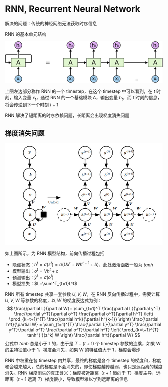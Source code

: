 # RNN, Recurrent Neural Network

解决的问题：传统的神经网络无法获取时序信息

RNN 的基本单元结构

![img](./images/RNN-unrolled.png)

上图左边部分称作 RNN 的一个 timestep，在这个 timestep 中可以看到，在 $t$ 时刻，输入变量 $x_t$，通过 RNN 的一个基础模块 A，输出变量 $h_t$，而 $t$ 时刻的信息，将会传递到下一个时刻 $t+1$

RNN 解决了短距离的时序依赖问题，长距离会出现梯度消失问题

## 梯度消失问题

![img](./images/RNN模型结构.jpg)

如上图所示，为 RNN 模型结构，前向传播过程包括

- 隐藏状态：$h^t=\sigma(z^t)=\sigma(Ux^t+Wh^{t-1}+b)$，此处激活函数一般为 $tanh$
- 模型输出：$o^t=Vh^t+c$
- 预测输出：$\hat{y}^t=\sigma(o^t)$
- 模型损失：$L=\sum^T_{t=1}L^t$

RNN 所有 timestep 共享一套参数 $U,V,W$，在 RNN 反向传播过程中，需要计算 $U,V,W$ 等参数的梯度，以 $W$ 的梯度表达式为例：
$$
\frac{\partial L}{\partial W}=
\sum_{t=1}^T \frac{\partial L}{\partial y^T} \frac{\partial y^T}{\partial o^T} \frac{\partial o^T}{\partial h^T} \left( \prod_{k=t+1}^{T} \frac{\partial h^k}{\partial h^{k-1}} \right) \frac{\partial h^t}{\partial W} 
= \sum_{t=1}^{T} \frac{\partial L}{\partial y^T} \frac{\partial y^T}{\partial o^T} \frac{\partial o^T}{\partial h^T} \left( \prod_{k=t+1}^{T} tanh^{'}(z^k) W \right) \frac{\partial h^t}{\partial W}
$$
公式中 $tanh$ 总是小于 1 的，由于是 $T-(t+1)$ 个 timestep 参数的连乘，如果 W 的主特征值小于 1，梯度会消失，如果 W 的特征值大于 1，梯度会爆炸

RNN 中权重在各 timestep 内共享，最终的梯度是各个 timestep 的梯度和，梯度和会越来越大，总的梯度是不会消失的，即使梯度越传越弱，也只是远距离的梯度消失。RNN 梯度消失的真正含义：梯度被近距离（$t+1$ 趋向于 $T$）梯度主导，远距离（$t+1$ 远离 $T$）梯度很小，导致模型难以学到远距离的信息